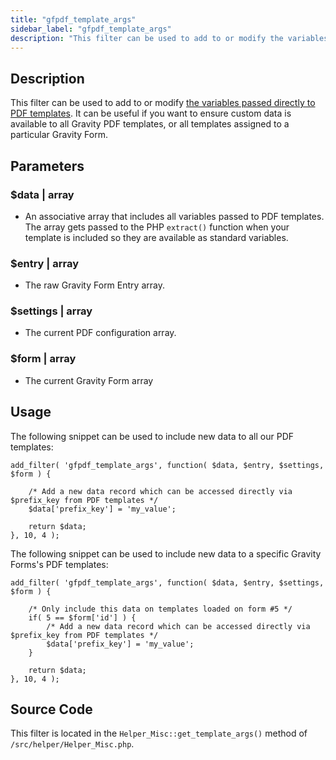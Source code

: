 ```yaml
---
title: "gfpdf_template_args"
sidebar_label: "gfpdf_template_args"
description: "This filter can be used to add to or modify the variables passed directly to PDF templates."
---
```


## Description 

This filter can be used to add to or modify [the variables passed directly to PDF templates](developer-first-custom-pdf.md#variables-available). It can be useful if you want to ensure custom data is available to all Gravity PDF templates, or all templates assigned to a particular Gravity Form.

## Parameters 

### $data | array
*  An associative array that includes all variables passed to PDF templates. The array gets passed to the PHP `extract()` function when your template is included so they are available as standard variables. 

### $entry | array
*  The raw Gravity Form Entry array.

### $settings | array
*  The current PDF configuration array.

### $form | array
*  The current Gravity Form array

## Usage 

The following snippet can be used to include new data to all our PDF templates:

```.language-php
add_filter( 'gfpdf_template_args', function( $data, $entry, $settings, $form ) {

	/* Add a new data record which can be accessed directly via $prefix_key from PDF templates */
	$data['prefix_key'] = 'my_value';

	return $data;
}, 10, 4 );
```

The following snippet can be used to include new data to a specific Gravity Forms's PDF templates:

```.language-php
add_filter( 'gfpdf_template_args', function( $data, $entry, $settings, $form ) {

	/* Only include this data on templates loaded on form #5 */
	if( 5 == $form['id'] ) {
		/* Add a new data record which can be accessed directly via $prefix_key from PDF templates */
		$data['prefix_key'] = 'my_value';
	}

	return $data;
}, 10, 4 );
```

## Source Code 

This filter is located in the `Helper_Misc::get_template_args()` method of `/src/helper/Helper_Misc.php`.